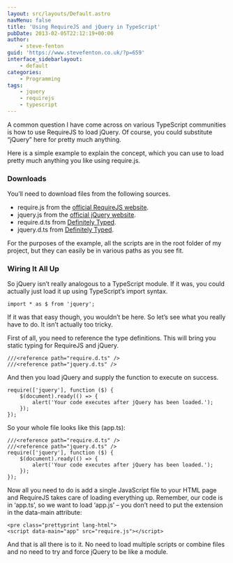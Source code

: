 ```yaml
---
layout: src/layouts/Default.astro
navMenu: false
title: 'Using RequireJS and jQuery in TypeScript'
pubDate: 2013-02-05T22:12:19+00:00
author:
    - steve-fenton
guid: 'https://www.stevefenton.co.uk/?p=659'
interface_sidebarlayout:
    - default
categories:
    - Programming
tags:
    - jquery
    - requirejs
    - typescript
---
```


A common question I have come across on various TypeScript communities is how to use RequireJS to load jQuery. Of course, you could substitute “jQuery” here for pretty much anything.

Here is a simple example to explain the concept, which you can use to load pretty much anything you like using require.js.

### Downloads

You’ll need to download files from the following sources.

- require.js from the [official RequireJS website](http://requirejs.org/).
- jquery.js from the [official jQuery website](http://jquery.com/).
- require.d.ts from [Definitely Typed](https://github.com/borisyankov/DefinitelyTyped).
- jquery.d.ts from [Definitely Typed](https://github.com/borisyankov/DefinitelyTyped).

For the purposes of the example, all the scripts are in the root folder of my project, but they can easily be in various paths as you see fit.

### Wiring It All Up

So jQuery isn’t really analogous to a TypeScript module. If it was, you could actually just load it up using TypeScript’s import syntax.

```
import * as $ from 'jquery';
```
If it was that easy though, you wouldn’t be here. So let’s see what you really have to do. It isn’t actually too tricky.

First of all, you need to reference the type definitions. This will bring you static typing for RequireJS and jQuery.

```
///<reference path="require.d.ts" />
///<reference path="jquery.d.ts" />
```
And then you load jQuery and supply the function to execute on success.

```
require(['jquery'], function ($) {
    $(document).ready(() => {
        alert('Your code executes after jQuery has been loaded.');
    });
});
```
So your whole file looks like this (app.ts):

```
///<reference path="require.d.ts" />
///<reference path="jquery.d.ts" />
require(['jquery'], function ($) {
    $(document).ready(() => {
        alert('Your code executes after jQuery has been loaded.');
    });
});
```
Now all you need to do is add a single JavaScript file to your HTML page and RequireJS takes care of loading everything up. Remember, our code is in ‘app.ts’, so we want to load ‘app.js’ – you don’t need to put the extension in the data-main attribute:

```
<pre class="prettyprint lang-html">
<script data-main="app" src="require.js"></script>
```
And that is all there is to it. No need to load multiple scripts or combine files and no need to try and force jQuery to be like a module.